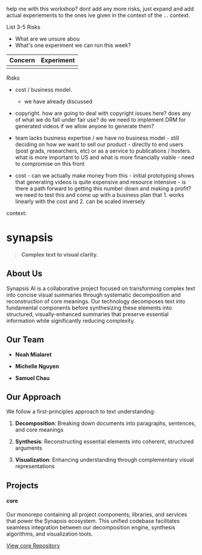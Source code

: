 

help me with this workshop? dont add any more risks, just expand and add actual experiements to the ones ive given in the context of the ... context.

  

List 3-5 Risks

- What are we unsure abou
- What's one experiment we can run this week?

  
| Concern | Experiment |
| ------- | ---------- |
|         |            |

Risks

- cost / business model.
	- we have already discussed 

- copyright. how are going to deal with copyright issues here? does any of what we do fall under fair use? do we need to implement DRM for generated videos if we allow anyone to generate them?

- team lacks business expertise / we have no business model - still deciding on how we want to sell our product - directly to end users (post grads, researchers, etc) or as a service to publications / hosters. what is more important to US and what is more financially viable - need to compromise on this front

- cost - can we actually make money from this - initial prototyping shows that generating videos is quite expensive and resource intensive - is there a path forward to getting this number down and making a profit? we need to test this and come up with a business plan that 1. works linearly with the cost and 2. can be scaled inversely

  

  

context:

# synapsis

  

[](https://github.com/SynapsisAI#synapsis)

  

> **Complex text to visual clarity.**

  

## About Us

  

[](https://github.com/SynapsisAI#about-us)

  

Synapsis AI is a collaborative project focused on transforming complex text into concise visual summaries through systematic decomposition and reconstruction of core meanings. Our technology decomposes text into fundamental components before synthesizing these elements into structured, visually-enhanced summaries that preserve essential information while significantly reducing complexity.

  

## Our Team

  

[](https://github.com/SynapsisAI#our-team)

  

- **Noah Mialaret**

- **Michelle Nguyen**

- **Samuel Chau**

  

## Our Approach

  

[](https://github.com/SynapsisAI#our-approach)

  

We follow a first-principles approach to text understanding:

  

1. **Decomposition**: Breaking down documents into paragraphs, sentences, and core meanings

2. **Synthesis**: Reconstructing essential elements into coherent, structured arguments

3. **Visualization**: Enhancing understanding through complementary visual representations

  

## Projects

  

[](https://github.com/SynapsisAI#projects)

  

#### core

  

[](https://github.com/SynapsisAI#core)

  

Our monorepo containing all project components, libraries, and services that power the Synapsis ecosystem. This unified codebase facilitates seamless integration between our decomposition engine, synthesis algorithms, and visualization tools.

  

[View core Repository](https://github.com/SynapsisAI/core)